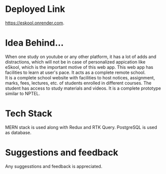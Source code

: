 # Deployed Link

https://eskool.onrender.com.

# Idea Behind...

When one study on youtube or any other platform, it has a lot of adds and distractions, which will not be in case of personalized appication like eSkool, which is the important motive of this web app.
This web app has facilities to learn at user's pace. It acts as a complete remote school.   
It is a complete school website with facilities to host notices, assignment, marks, fees, lectures, etc. of students enrolled in different courses.
The student has access to study materials and videos.
It is a complete prototype similar to NPTEL.


# Tech Stack
MERN stack is used along with Redux and RTK Query.
PostgreSQL is used as database.


# Suggestions and feedback

Any suggesstions and feedback is appreciated.


